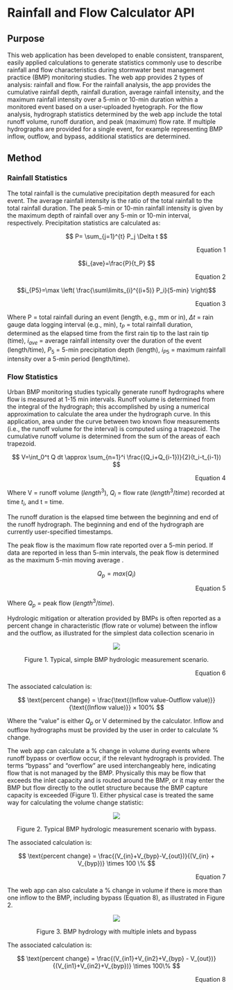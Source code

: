 # Rainfall and Flow Calculator API

## **Purpose**

This web application has been developed to enable consistent, transparent, easily applied calculations to generate statistics commonly use to describe rainfall and flow characteristics during stormwater best management practice (BMP) monitoring studies. The web app provides 2 types of analysis: rainfall and flow. For the rainfall analysis, the app provides the cumulative rainfall depth, rainfall duration, average rainfall intensity, and the maximum rainfall intensity over a 5-min or 10-min duration within a monitored event based on a user-uploaded hyetograph. For the flow analysis, hydrograph statistics determined by the web app include the total runoff volume, runoff duration, and peak (maximum) flow rate. If multiple hydrographs are provided for a single event, for example representing BMP inflow, outflow, and bypass, additional statistics are determined. 

## **Method** 

### Rainfall Statistics

The total rainfall is the cumulative precipitation depth measured for each event. The average rainfall intensity is the ratio of the total rainfall to the total rainfall duration. The peak 5-min or 10-min rainfall intensity is given by the maximum depth of rainfall over any 5-min or 10-min interval, respectively. Precipitation statistics are calculated as: <br>


$$ P= \sum_{j=1}^{t}   P_j \Delta t $$
<div align="right"> 
Equation 1
</div>

$$i_{ave}=\frac{P}{t_P} $$ 
<div align="right"> 
Equation 2
</div>


$$i_{P5}=\max \left( \frac{\sum\limits_{i}^{(i+5)} P_i}{5-min} \right)$$
<div align="right"> 
Equation 3
</div>


Where P = total rainfall during an event (length, e.g., mm or in), $\Delta t$ = rain gauge data logging interval (e.g., min), $t_P$ = total rainfall duration, determined as the elapsed time from the first rain tip to the last rain tip (time), $i_{ave}$ = average rainfall intensity over the duration of the event (length/time), $P_5$ = 5-min precipitation depth (length), $i_{P5}$ = maximum rainfall intensity over a 5-min period (length/time).


### Flow Statistics

Urban BMP monitoring studies typically generate runoff hydrographs where flow is measured at 1-15 min intervals. Runoff volume is determined from the integral of the hydrograph; this accomplished by using a numerical approximation to calculate the area under the hydrograph curve. In this application, area under the curve between two known flow measurements (i.e., the runoff volume for the interval) is computed using a trapezoid. The cumulative runoff volume is determined from the sum of the areas of each trapezoid.

$$ V=\int_0^t Q dt \approx \sum_{n=1}^i \frac{(Q_i+Q_{i-1})}{2}(t_i-t_{i-1}) $$

<div align="right"> 
Equation 4
</div>

Where V = runoff volume $(length^3)$, $Q_i$ = flow rate $(length^3/time)$ recorded at time $t_i$, and t = time.

The runoff duration is the elapsed time between the beginning and end of the runoff hydrograph. The beginning and end of the hydrograph are currently user-specified timestamps. 

The peak flow is the maximum flow rate reported over a 5-min period. If data are reported in less than 5-min intervals, the peak flow is determined as the maximum 5-min moving average .

$$ Q_p=max(Q_i )$$
<div align="right"> 
Equation 5
</div>

Where $Q_p$ = peak flow $(length^3/time)$. 

Hydrologic mitigation or alteration provided by BMPs is often reported as a percent change in characteristic (flow rate or volume) between the inflow and the outflow, as illustrated for the simplest data collection scenario in

<p align="center">
  <img src="https://user-images.githubusercontent.com/55409702/228071181-d4008432-2b9e-42f7-a9a6-4744d9239f1b.png" />
</p>

$$\text{Figure 1. Typical, simple BMP hydrologic measurement scenario.}$$
<div align="right"> 
Equation 6
</div>

The associated calculation is:

$$ \text{percent change} = \frac{\text{(Inflow value-Outflow value)}}{\text{(Inflow value)}} × 100% $$		


Where the “value” is either $Q_p$ or V determined by the calculator. Inflow and outflow hydrographs must be provided by the user in order to calculate % change.

The web app can calculate a % change in volume during events where runoff bypass or overflow occur, if the relevant hydrograph is provided. The terms “bypass” and “overflow” are used interchangeably here, indicating flow that is not managed by the BMP. Physically this may be flow that exceeds the inlet capacity and is routed around the BMP, or it may enter the BMP but flow directly to the outlet structure because the BMP capture capacity is exceeded (Figure 1). Either physical case is treated the same way for calculating the volume change statistic:

<p align="center">
  <img src="https://user-images.githubusercontent.com/55409702/228077002-427ef5b0-dc90-4b0e-9f92-644f408d2a77.png" />
</p>

$$\text{Figure 2. Typical BMP hydrologic measurement scenario with bypass.}$$

The associated calculation is:

$$ \text{percent change} = \frac{(V_{in}+V_{byp}-V_{out})}{(V_{in} + V_{byp})}  \times 100 \% $$
<div align="right"> 
Equation 7
</div>

The web app can also calculate a % change in volume if there is more than one inflow to the BMP,  including bypass (Equation 8), as illustrated in Figure 2. 

<p align="center">
  <img src="https://user-images.githubusercontent.com/55409702/229169339-5514e028-4ab6-46d8-b36e-2c6da329d17f.png" />
</p>

$$\text{Figure 3. BMP hydrology with multiple inlets and bypass}$$

The associated calculation is:

$$ \text{percent change} = \frac{(V_{in1}+V_{in2}+V_{byp} - V_{out})}{(V_{in1}+V_{in2}+V_{byp})} \times 100\% $$ 
<div align="right"> 
Equation 8
</div>







